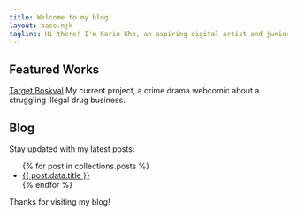 ```yaml
---
title: Welcome to my blog!
layout: base.njk
tagline: Hi there! I'm Karin Kho, an aspiring digital artist and junior graphic designer in training. Here is where I post my thoughts and passions.
---
```


## Featured Works
[Target Boskval](https://targetboskval.webcomic.ws)
My current project, a crime drama webcomic about a struggling illegal drug business.

## Blog
Stay updated with my latest posts:
<ul>
    {% for post in collections.posts %}
    <li><a href="{{ post.url }}">{{ post.data.title }}</a></li>
    {% endfor %}
</ul>

Thanks for visiting my blog!